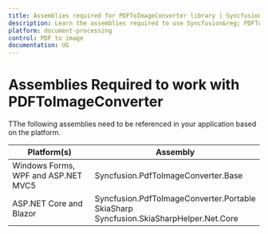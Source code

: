 ```yaml
---
title: Assemblies required for PDFToImageConverter library | Syncfusion&reg;
description: Learn the assemblies required to use Syncfusion&reg; PDFToImageConverter library in various platforms and frameworks.
platform: document-processing
control: PDF to image
documentation: UG
---
```


# Assemblies Required to work with PDFToImageConverter

TThe following assemblies need to be referenced in your application based on the platform.

<table>
<tr>
<thead>
<th><b>Platform(s)</b></th>
<th><b>Assembly</b></th>
</thead>
</tr>
<tr>
<td>
Windows Forms, WPF and ASP.NET MVC5
</td>
<td>
Syncfusion.PdfToImageConverter.Base
</td>
</tr>
<tr>
<tr>
<td>
ASP.NET Core and Blazor
</td>
<td>
Syncfusion.PdfToImageConverter.Portable<br/>
SkiaSharp<br/>
Syncfusion.SkiaSharpHelper.Net.Core
</td>
</tr>
</table>

